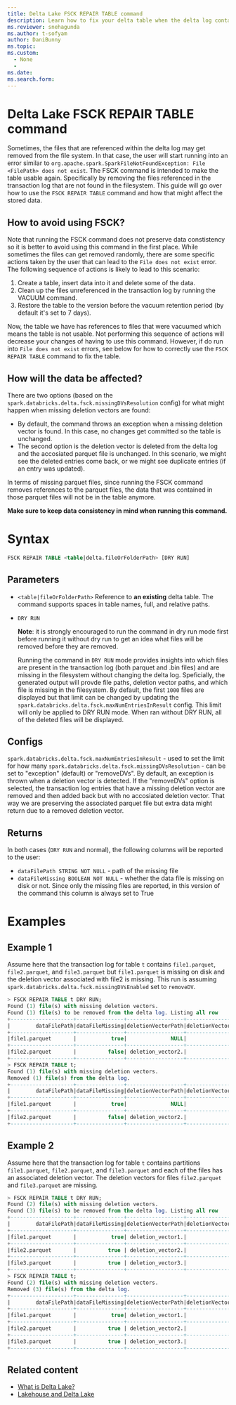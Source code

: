 ```yaml
---
title: Delta Lake FSCK REPAIR TABLE command
description: Learn how to fix your delta table when the delta log contains references to missing files
ms.reviewer: snehagunda
ms.author: t-sofyam
author: DaniBunny
ms.topic: 
ms.custom:
  - None
  - 
ms.date: 
ms.search.form: 
---
```


# Delta Lake FSCK REPAIR TABLE command

Sometimes, the files that are referenced within the delta log may get removed from the file system. In that case, the user will start running into an error similar to `org.apache.spark.SparkFileNotFoundException: File <FilePath> does not exist`. The FSCK command is intended to make the table usable again. Specifically by removing the files referenced in the transaction log that are not found in the filesystem. This guide will go over how to use the `FSCK REPAIR TABLE` command and how that might affect the stored data.

## How to avoid using FSCK?

Note that running the FSCK command does not preserve data constistency so it is better to avoid using this command in the first place. While sometimes the files can get removed randomly, there are some specific actions taken by the user that can lead to the `File does not exist` error. The following sequence of actions is likely to lead to this scenario:
1. Create a table, insert data into it and delete some of the data.
2. Clean up the files unreferenced in the transaction log by running the VACUUM command.
3. Restore the table to the version before the vacuum retention period (by default it's set to 7 days).

Now, the table we have has references to files that were vacuumed which means the table is not usable. Not performing this sequence of actions will decrease your changes of having to use this command. However, if do run into `File does not exist` errors, see below for how to correctly use the `FSCK REPAIR TABLE` command to fix the table.

## How will the data be affected?

There are two options (based on the `spark.databricks.delta.fsck.missingDVsResolution` config) for what might happen when missing deletion vectors are found:
- By default, the command throws an exception when a missing deletion vector is found. In this case, no changes get committed so the table is unchanged. 
- The second option is the deletion vector is deleted from the delta log and the accosiated parquet file is unchanged. In this scenario, we might see the deleted entries come back, or we might see duplicate entries (if an entry was updated).

In terms of missing parquet files, since running the FSCK command removes references to the parquet files, the data that was contained in those parquet files will not be in the table anymore. 

__Make sure to keep data consistency in mind when running this command.__

# Syntax

```sql
FSCK REPAIR TABLE <table|delta.fileOrFolderPath> [DRY RUN]
```

## Parameters

- `<table|fileOrFolderPath>`
  Reference to __an existing__ delta table. The command supports spaces in table names, full, and relative paths. 
- `DRY RUN`
  
  __Note__: it is strongly encouraged to run the command in dry run mode first before running it without dry run to get an idea what files will be removed before they are removed.
  
  Running the command in `DRY RUN` mode provides insights into which files are present in the transaction log (both parquet and .bin files) and are missing in the filesystem without changing the delta log. Speficially, the generated output will provde file paths, deletion vector paths, and which file is missing in the filesystem. By default, the first `1000` files are displayed but that limit can be changed by updating the `spark.databricks.delta.fsck.maxNumEntriesInResult` config. This limit will only be applied to DRY RUN mode. When ran without DRY RUN, all of the deleted files will be displayed.

## Configs
`spark.databricks.delta.fsck.maxNumEntriesInResult` - used to set the limit for how many 
`spark.databricks.delta.fsck.missingDVsResolution` - can be set to "exception" (default) or "removeDVs". By default, an exception is thrown when a deletion vector is detected. If the "removeDVs" option is selected, the transaction log entries that have a missing deletion vector are removed and then added back but with no accosiated deletion vector. That way we are preserving the associated parquet file but extra data might return due to a removed deletion vector. 

## Returns
In both cases (`DRY RUN` and normal), the following columns will be reported to the user:
- `dataFilePath STRING NOT NULL` - path of the missing file
- `dataFileMissing BOOLEAN NOT NULL` - whether the data file is missing on disk or not. Since only the missing files are reported, in this version of the command this column is always set to True

# Examples

## Example 1 

Assume here that the transaction log for table `t` contains `file1.parquet`, `file2.parquet`, and `file3.parquet` but `file1.parquet` is missing on disk and the deletion vector associated with file2 is missing. This run is assuming `spark.databricks.delta.fsck.missingDVsEnabled` set to `removeDV`.
```sql
> FSCK REPAIR TABLE t DRY RUN;
Found (1) file(s) with missing deletion vectors.
Found (1) file(s) to be removed from the delta log. Listing all row
+--------------------+---------------+------------------+-------------------------+
|        dataFilePath|dataFileMissing|deletionVectorPath|deletionVectorFileMissing|
+--------------------+---------------+------------------+-------------------------+
|file1.parquet       |           true|              NULL|                    false|
+--------------------+---------------+------------------+-------------------------+
|file2.parquet       |          false| deletion_vector2.|                    true |
+--------------------+---------------+------------------+-------------------------+
> FSCK REPAIR TABLE t;
Found (1) file(s) with missing deletion vectors.
Removed (1) file(s) from the delta log.
+--------------------+---------------+------------------+-------------------------+
|        dataFilePath|dataFileMissing|deletionVectorPath|deletionVectorFileMissing|
+--------------------+---------------+------------------+-------------------------+
|file1.parquet       |           true|              NULL|                    false|
+--------------------+---------------+------------------+-------------------------+
|file2.parquet       |          false| deletion_vector2.|                    true |
+--------------------+---------------+------------------+-------------------------+
```

## Example 2
Assume here that the transaction log for table `t` contains partitions `file1.parquet`, `file2.parquet`, and `file3.parquet` and each of the files has an associated deletion vector. The deletion vectors for files `file2.parquet` and `file3.parquet` are missing.
```sql
> FSCK REPAIR TABLE t DRY RUN;
Found (2) file(s) with missing deletion vectors.
Found (3) file(s) to be removed from the delta log. Listing all row
+--------------------+---------------+------------------+-------------------------+
|        dataFilePath|dataFileMissing|deletionVectorPath|deletionVectorFileMissing|
+--------------------+---------------+------------------+-------------------------+
|file1.parquet       |           true| deletion_vector1.|                    false|
+--------------------+---------------+------------------+-------------------------+
|file2.parquet       |          true | deletion_vector2.|                    true |
+--------------------+---------------+------------------+-------------------------+
|file3.parquet       |          true | deletion_vector3.|                    true |
+--------------------+---------------+------------------+-------------------------+
> FSCK REPAIR TABLE t;
Found (2) file(s) with missing deletion vectors.
Removed (3) file(s) from the delta log.
+--------------------+---------------+------------------+-------------------------+
|        dataFilePath|dataFileMissing|deletionVectorPath|deletionVectorFileMissing|
+--------------------+---------------+------------------+-------------------------+
|file1.parquet       |           true| deletion_vector1.|                    false|
+--------------------+---------------+------------------+-------------------------+
|file2.parquet       |          true | deletion_vector2.|                    true |
+--------------------+---------------+------------------+-------------------------+
|file3.parquet       |          true | deletion_vector3.|                    true |
+--------------------+---------------+------------------+-------------------------+
```

## Related content

- [What is Delta Lake?](/azure/synapse-analytics/spark/apache-spark-what-is-delta-lake)
- [Lakehouse and Delta Lake](lakehouse-and-delta-tables.md)

